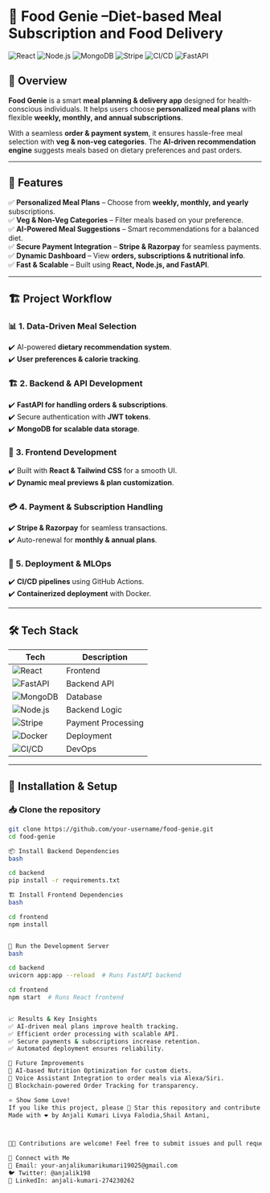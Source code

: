 # 🍔 Food Genie –Diet-based Meal Subscription and Food Delivery 

![React](https://img.shields.io/badge/React-Frontend-blue?style=for-the-badge&logo=react)
![Node.js](https://img.shields.io/badge/Node.js-Backend-green?style=for-the-badge&logo=node.js)
![MongoDB](https://img.shields.io/badge/MongoDB-Database-darkgreen?style=for-the-badge&logo=mongodb)
![Stripe](https://img.shields.io/badge/Stripe-Payment%20Gateway-purple?style=for-the-badge&logo=stripe)
![CI/CD](https://img.shields.io/badge/CI%2FCD-GitHub%20Actions-orange?style=for-the-badge&logo=githubactions)
![FastAPI](https://img.shields.io/badge/FastAPI-Backend-lightgreen?style=for-the-badge&logo=fastapi)

## 🚀 Overview  
**Food Genie** is a smart **meal planning & delivery app** designed for health-conscious individuals. It helps users choose **personalized meal plans** with flexible **weekly, monthly, and annual subscriptions**.  

With a seamless **order & payment system**, it ensures hassle-free meal selection with **veg & non-veg categories**. The **AI-driven recommendation engine** suggests meals based on dietary preferences and past orders.  

---

## 🌟 **Features**  

✅ **Personalized Meal Plans** – Choose from **weekly, monthly, and yearly** subscriptions.  
✅ **Veg & Non-Veg Categories** – Filter meals based on your preference.  
✅ **AI-Powered Meal Suggestions** – Smart recommendations for a balanced diet.  
✅ **Secure Payment Integration** – **Stripe & Razorpay** for seamless payments.  
✅ **Dynamic Dashboard** – View **orders, subscriptions & nutritional info**.  
✅ **Fast & Scalable** – Built using **React, Node.js, and FastAPI**.  

---

## 🏗 **Project Workflow**  

### 📊 **1. Data-Driven Meal Selection**  
✔️ AI-powered **dietary recommendation system**.  
✔️ **User preferences & calorie tracking**.  

### 🏗 **2. Backend & API Development**  
✔️ **FastAPI for handling orders & subscriptions**.  
✔️ Secure authentication with **JWT tokens**.  
✔️ **MongoDB for scalable data storage**.  

### 🎨 **3. Frontend Development**  
✔️ Built with **React & Tailwind CSS** for a smooth UI.  
✔️ **Dynamic meal previews & plan customization**.  

### 💳 **4. Payment & Subscription Handling**  
✔️ **Stripe & Razorpay** for seamless transactions.  
✔️ Auto-renewal for **monthly & annual plans**.  

### 🚀 **5. Deployment & MLOps**  
✔️ **CI/CD pipelines** using GitHub Actions.  
✔️ **Containerized deployment** with Docker.  

---

## 🛠 **Tech Stack**  

| Tech | Description |
|------|------------|
| ![React](https://img.shields.io/badge/React-Frontend-blue?style=for-the-badge&logo=react) | Frontend |
| ![FastAPI](https://img.shields.io/badge/FastAPI-Backend-lightgreen?style=for-the-badge&logo=fastapi) | Backend API |
| ![MongoDB](https://img.shields.io/badge/MongoDB-Database-darkgreen?style=for-the-badge&logo=mongodb) | Database |
| ![Node.js](https://img.shields.io/badge/Node.js-Backend-green?style=for-the-badge&logo=node.js) | Backend Logic |
| ![Stripe](https://img.shields.io/badge/Stripe-Payment%20Gateway-purple?style=for-the-badge&logo=stripe) | Payment Processing |
| ![Docker](https://img.shields.io/badge/Docker-Containerization-blue?style=for-the-badge&logo=docker) | Deployment |
| ![CI/CD](https://img.shields.io/badge/CI%2FCD-GitHub%20Actions-orange?style=for-the-badge&logo=githubactions) | DevOps |

---

## 🔧 **Installation & Setup**  

### 📥 Clone the repository  
```bash
git clone https://github.com/your-username/food-genie.git
cd food-genie

📦 Install Backend Dependencies
bash

cd backend
pip install -r requirements.txt

🏗 Install Frontend Dependencies
bash

cd frontend
npm install


🚀 Run the Development Server
bash

cd backend
uvicorn app:app --reload  # Runs FastAPI backend

cd frontend
npm start  # Runs React frontend


📈 Results & Key Insights
✅ AI-driven meal plans improve health tracking.
✅ Efficient order processing with scalable API.
✅ Secure payments & subscriptions increase retention.
✅ Automated deployment ensures reliability.

🔮 Future Improvements
📌 AI-based Nutrition Optimization for custom diets.
📌 Voice Assistant Integration to order meals via Alexa/Siri.
📌 Blockchain-powered Order Tracking for transparency.

⭐ Show Some Love!
If you like this project, please 🌟 Star this repository and contribute!
Made with ❤️ by Anjali Kumari Livya Falodia,Shail Antani,



👨‍💻 Contributions are welcome! Feel free to submit issues and pull requests.

🔗 Connect with Me
📩 Email: your-anjalikumarikumari19025@gmail.com 
🐦 Twitter: @anjalik198
💼 LinkedIn: anjali-kumari-274230262


